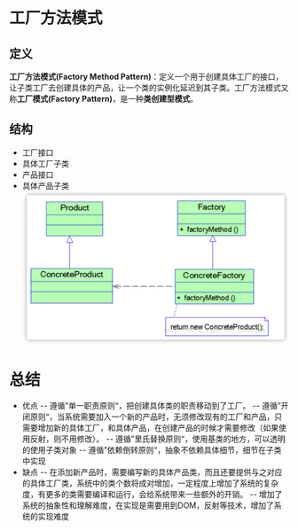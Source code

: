 # 工厂方法模式
## 定义
**工厂方法模式(Factory Method Pattern)**：定义一个用于创建具体工厂的接口，让子类工厂去创建具体的产品，让一个类的实例化延迟到其子类。工厂方法模式又称**工厂模式(Factory Pattern)**，是一种**类创建型模式**。
## 结构
- 工厂接口
- 具体工厂子类
- 产品接口
- 具体产品子类
![工厂方法结构图](https://github.com/Curricane/codeplace/blob/master/DesignPattern/FactoryMethod/%E5%B7%A5%E5%8E%82%E6%96%B9%E6%B3%95%E6%A8%A1%E5%BC%8F%E7%BB%93%E6%9E%84%E5%9B%BE.png)
# 总结
- 优点
-- 遵循”单一职责原则“，把创建具体类的职责移动到了工厂。
-- 遵循”开闭原则“，当系统需要加入一个新的产品时，无须修改现有的工厂和产品，只需要增加新的具体工厂，和具体产品，在创建产品的时候才需要修改（如果使用反射，则不用修改）。
-- 遵循”里氏替换原则“，使用基类的地方，可以透明的使用子类对象
-- 遵循”依赖倒转原则“，抽象不依赖具体细节，细节在子类中实现
- 缺点
-- 在添加新产品时，需要编写新的具体产品类，而且还要提供与之对应的具体工厂类，系统中的类个数将成对增加，一定程度上增加了系统的复杂度，有更多的类需要编译和运行，会给系统带来一些额外的开销。
-- 增加了系统的抽象性和理解难度，在实现是需要用到DOM，反射等技术，增加了系统的实现难度

